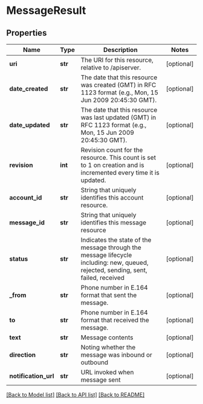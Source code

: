 # MessageResult

## Properties
Name | Type | Description | Notes
------------ | ------------- | ------------- | -------------
**uri** | **str** | The URI for this resource, relative to /apiserver. | [optional] 
**date_created** | **str** | The date that this resource was created (GMT) in RFC 1123 format (e.g., Mon, 15 Jun 2009 20:45:30 GMT). | [optional] 
**date_updated** | **str** | The date that this resource was last updated (GMT) in RFC 1123 format (e.g., Mon, 15 Jun 2009 20:45:30 GMT). | [optional] 
**revision** | **int** | Revision count for the resource. This count is set to 1 on creation and is incremented every time it is updated. | [optional] 
**account_id** | **str** | String that uniquely identifies this account resource. | [optional] 
**message_id** | **str** | String that uniquely identifies this message resource | [optional] 
**status** | **str** | Indicates the state of the message through the message lifecycle including: new, queued, rejected, sending, sent, failed, received | [optional] 
**_from** | **str** | Phone number in E.164 format that sent the message. | [optional] 
**to** | **str** | Phone number in E.164 format that received the message. | [optional] 
**text** | **str** | Message contents | [optional] 
**direction** | **str** | Noting whether the message was inbound or outbound | [optional] 
**notification_url** | **str** | URL invoked when message sent | [optional] 

[[Back to Model list]](../README.md#documentation-for-models) [[Back to API list]](../README.md#documentation-for-api-endpoints) [[Back to README]](../README.md)


